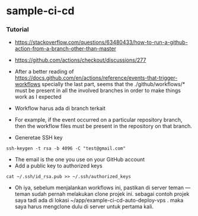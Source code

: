 # sample-ci-cd

### Tutorial
* https://stackoverflow.com/questions/63480433/how-to-run-a-github-action-from-a-branch-other-than-master
* https://github.com/actions/checkout/discussions/277
* After a better reading of https://docs.github.com/en/actions/reference/events-that-trigger-workflows specially the last part, seems that the ./github/workflows/* must be present in all the involved branches in order to make things work as I expected
* Workflow harus ada di branch terkait
* For example, if the event occurred on a particular repository branch, then the workflow files must be present in the repository on that branch.

* Generetae SSH key
```
ssh-keygen -t rsa -b 4096 -C "test@gmail.com"
```
* The email is the one you use on your GitHub account
* Add a public key to authorized keys
```
cat ~/.ssh/id_rsa.pub >> ~/.ssh/authorized_keys
```

* Oh iya, sebelum menjalankan workflows ini, pastikan di server teman — teman sudah pernah melakukan clone projek ini. sebagai contoh projek saya tadi ada di lokasi ~/app/example-ci-cd-auto-deploy-vps . maka saya harus mengclone dulu di server untuk pertama kali.
